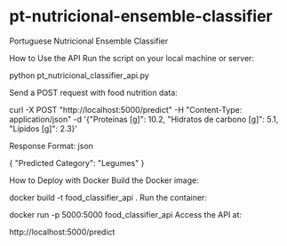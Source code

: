 # pt-nutricional-ensemble-classifier
Portuguese Nutricional Ensemble Classifier 

How to Use the API
Run the script on your local machine or server:

python pt_nutricional_classifier_api.py

Send a POST request with food nutrition data:

curl -X POST "http://localhost:5000/predict" -H "Content-Type: application/json" -d '{"Proteínas [g]": 10.2, "Hidratos de carbono [g]": 5.1, "Lípidos [g]": 2.3}'

Response Format:
json

{
    "Predicted Category": "Legumes"
}

How to Deploy with Docker
Build the Docker image:

docker build -t food_classifier_api .
Run the container:

docker run -p 5000:5000 food_classifier_api
Access the API at:

http://localhost:5000/predict
